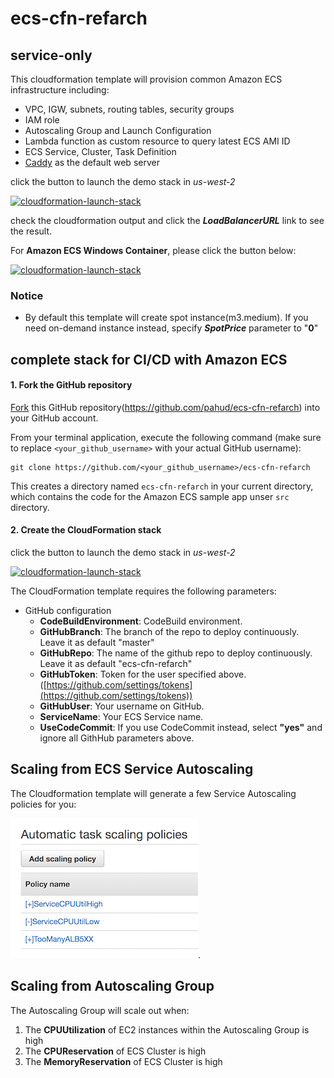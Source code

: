 # ecs-cfn-refarch

## service-only 
This cloudformation template will provision common Amazon ECS infrastructure including:

- VPC, IGW, subnets, routing tables, security groups
- IAM role
- Autoscaling Group and Launch Configuration
- Lambda function as custom resource to query latest ECS AMI ID
- ECS Service, Cluster, Task Definition
- [Caddy](https://caddyserver.com/) as the default web server


click the button to launch the demo stack in *us-west-2*

[![cloudformation-launch-stack](https://s3.amazonaws.com/cloudformation-examples/cloudformation-launch-stack.png)](https://console.aws.amazon.com/cloudformation/home?region=us-west-2#/stacks/new?stackName=ecs-refarch&templateURL=https://s3-us-west-2.amazonaws.com/pahud-cfn-us-west-2/ecs-cfn-refarch/cloudformation/service.yml)

check the cloudformation output and click the ***LoadBalancerURL*** link to see the result.

For **Amazon ECS Windows Container**, please click the button below:

[![cloudformation-launch-stack](https://s3.amazonaws.com/cloudformation-examples/cloudformation-launch-stack.png)](https://console.aws.amazon.com/cloudformation/home?region=us-west-2#/stacks/new?stackName=ecs-win-refarch&templateURL=https://s3-us-west-2.amazonaws.com/pahud-cfn-us-west-2/ecs-cfn-refarch/cloudformation/service-windows.yml)

### Notice

- By default this template will create spot instance(m3.medium). If you need on-demand instance instead, specify ***SpotPrice*** parameter to "**0**"



## complete stack for CI/CD with Amazon ECS



#### 1. Fork the GitHub repository

[Fork](https://help.github.com/articles/fork-a-repo/) this GitHub repository(https://github.com/pahud/ecs-cfn-refarch) into your GitHub account.

From your terminal application, execute the following command (make sure to replace `<your_github_username>` with your actual GitHub username):

```
git clone https://github.com/<your_github_username>/ecs-cfn-refarch
```

This creates a directory named `ecs-cfn-refarch` in your current directory, which contains the code for the Amazon ECS sample app unser `src` directory.



#### 2. Create the CloudFormation stack

click the button to launch the demo stack in *us-west-2*

[![cloudformation-launch-stack](https://s3.amazonaws.com/cloudformation-examples/cloudformation-launch-stack.png)](https://console.aws.amazon.com/cloudformation/home?region=us-west-2#/stacks/new?stackName=ecs-refarch-cicd&templateURL=https://s3-us-west-2.amazonaws.com/pahud-cfn-us-west-2/ecs-cfn-refarch/cloudformation/codepipeline.yml)



The CloudFormation template requires the following parameters:

- GitHub configuration
  - **CodeBuildEnvironment**: CodeBuild environment. 
  - **GitHubBranch**: The branch of the repo to deploy continuously. Leave it as default "master"
  - **GitHubRepo**: The name of the github repo to  deploy continuously. Leave it as default "ecs-cfn-refarch"
  - **GitHubToken**: Token for the user specified above. ([https://github.com/settings/tokens](https://github.com/settings/tokens))
  - **GitHubUser**: Your username on GitHub.
  - **ServiceName**: Your ECS Service name.
  - **UseCodeCommit**: If you use CodeCommit instead, select **"yes"** and ignore all GithHub parameters above.



## Scaling from ECS Service Autoscaling

The Cloudformation template will generate a few Service Autoscaling policies for you:

![service autoscaling](Images/ecs-service-autoscaling-01.png).

## Scaling from Autoscaling Group

The Autoscaling Group will scale out when:

1. The **CPUUtilization** of EC2 instances within the Autoscaling Group is high
2. The **CPUReservation** of ECS Cluster is high
3. The **MemoryReservation** of ECS Cluster is high

